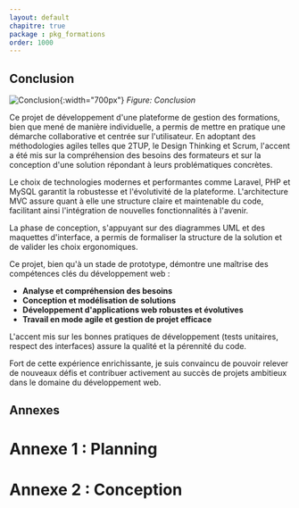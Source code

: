 ```yaml
---
layout: default
chapitre: true
package : pkg_formations
order: 1000
---
```


## Conclusion

![Conclusion](./images/conclusion.jpg){:width="700px"}
*Figure: Conclusion*

<!-- note -->
 
Ce projet de développement d'une plateforme de gestion des formations, bien que mené de manière individuelle, a permis de mettre en pratique une démarche collaborative et centrée sur l'utilisateur. En adoptant des méthodologies agiles telles que 2TUP, le Design Thinking et Scrum, l'accent a été mis sur la compréhension des besoins des formateurs et sur la conception d'une solution répondant à leurs problématiques concrètes.

Le choix de technologies modernes et performantes comme Laravel, PHP et MySQL garantit la robustesse et l'évolutivité de la plateforme. L'architecture MVC assure quant à elle une structure claire et maintenable du code, facilitant ainsi l'intégration de nouvelles fonctionnalités à l'avenir.

La phase de conception, s'appuyant sur des diagrammes UML et des maquettes d'interface, a permis de formaliser la structure de la solution et de valider les choix ergonomiques.

Ce projet, bien qu'à un stade de prototype, démontre une maîtrise des compétences clés du développement web :

-  **Analyse et compréhension des besoins** 
- **Conception et modélisation de solutions**
- **Développement d'applications web robustes et évolutives** 
- **Travail en mode agile et gestion de projet efficace** 

L'accent mis sur les bonnes pratiques de développement (tests unitaires, respect des interfaces) assure la qualité et la pérennité du code.

Fort de cette expérience enrichissante, je suis convaincu de pouvoir relever de nouveaux défis et contribuer activement au succès de projets ambitieux dans le domaine du développement web.


## Annexes

# Annexe 1 : Planning

 <!-- picture -->



# Annexe 2 : Conception

 <!-- maquette extra -->








